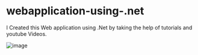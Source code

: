 # webapplication-using-.net


I Created this Web application using .Net by taking the help of tutorials and youtube Videos.



![image](https://user-images.githubusercontent.com/35841224/139902423-70122ba1-98a0-4265-9464-7ad89da92dec.png)

